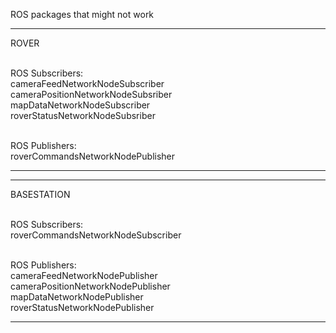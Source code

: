 ROS packages that might not work

---------------------------------------
ROVER<br><br>

ROS Subscribers:<br>
cameraFeedNetworkNodeSubscriber<br>
cameraPositionNetworkNodeSubsriber<br>
mapDataNetworkNodeSubscriber<br>
roverStatusNetworkNodeSubsriber<br><br>

ROS Publishers:<br>
roverCommandsNetworkNodePublisher<br>

---------------------------------------

---------------------------------------
BASESTATION<br><br>

ROS Subscribers:<br>
roverCommandsNetworkNodeSubscriber<br><br>

ROS Publishers:<br>
cameraFeedNetworkNodePublisher<br>
cameraPositionNetworkNodePublisher<br>
mapDataNetworkNodePublisher<br>
roverStatusNetworkNodePublisher<br>

---------------------------------------